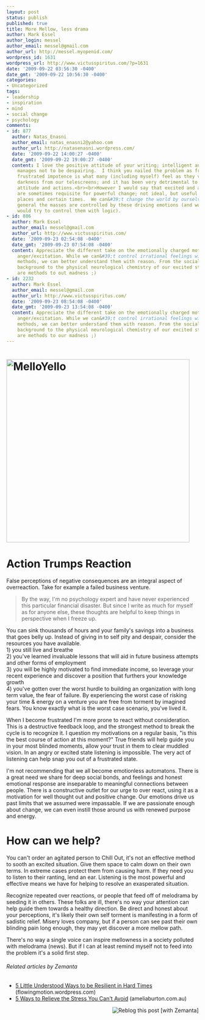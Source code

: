 ```yaml
---
layout: post
status: publish
published: true
title: More Mellow, less drama
author: Mark Essel
author_login: messel
author_email: messel@gmail.com
author_url: http://messel.myopenid.com/
wordpress_id: 1631
wordpress_url: http://www.victusspiritus.com/?p=1631
date: '2009-09-22 03:56:30 -0400'
date_gmt: '2009-09-22 10:56:30 -0400'
categories:
- Uncategorized
tags:
- leadership
- inspiration
- mind
- social change
- psychology
comments:
- id: 877
  author: Natas_Enasni
  author_email: natas_enasni2@yahoo.com
  author_url: http://natasenasni.wordpress.com/
  date: '2009-09-22 14:00:27 -0400'
  date_gmt: '2009-09-22 19:00:27 -0400'
  content: I love the positive attitude of your writing; intelligent and yet somehow
    manages not to be despairing.  I think you nailed the problem as frustration.  A
    frustrated impotence is what many (including myself) feel as they view the world&#39;s
    darkness from our telescreens; and it has been very detrimental to my overall
    attitude and actions.<br><br>However I would say that excited and angry actions
    are sometimes requisite for powerful change; not ideal, but useful in certain
    places and certain times.  We can&#39;t change the world by ourselves, and in
    general the masses are controlled by these driving emotions (and woe to they who
    would try to control them with logic).
- id: 886
  author: Mark Essel
  author_email: messel@gmail.com
  author_url: http://www.victusspiritus.com/
  date: '2009-09-23 02:54:08 -0400'
  date_gmt: '2009-09-23 07:54:08 -0400'
  content: Appreciate the different take on the emotionally charged motivators of
    anger/excitation. While we can&#39;t control irrational feelings with rational
    methods, we can better understand them with reason. From the socialogical/psychological
    background to the physical neurological chemistry of our excited states, there
    are methods to out madness ;)
- id: 2232
  author: Mark Essel
  author_email: messel@gmail.com
  author_url: http://www.victusspiritus.com/
  date: '2009-09-23 08:54:08 -0400'
  date_gmt: '2009-09-23 13:54:08 -0400'
  content: Appreciate the different take on the emotionally charged motivators of
    anger/excitation. While we can&#39;t control irrational feelings with rational
    methods, we can better understand them with reason. From the socialogical/psychological
    background to the physical neurological chemistry of our excited states, there
    are methods to our madness ;)
---
```

<h1><a href="http://www.flickr.com/photos/xopher/615582142/sizes/l/"><img class="aligncenter size-full wp-image-1634" title="MelloYello" src="http://www.victusspiritus.com/wp-content/uploads/2009/09/MelloYello.jpg" alt="MelloYello" width="480" height="480" /></a></h1>
<h1>Action Trumps Reaction</h1>
<p>False perceptions of negative consequences are an integral aspect of overreaction. Take for example a failed business venture.</p>
<blockquote><p>By the way, I'm no psychology expert and have never experienced this particular financial disaster. But since I write as much for myself as for anyone else, these thoughts are helpful to keep things in perspective when I freeze up.</p></blockquote>
<p>You can sink thousands of hours and your family's savings into a business that goes belly up. Instead of giving in to self pity and despair, consider the resources you have available.<br />
1) you still live and breathe<br />
2) you've learned invaluable lessons that will aid in future business attempts and other forms of employment<br />
3) you will be highly motivated to find immediate income, so leverage your recent experience and discover a position that furthers your knowledge growth<br />
4) you've gotten over the worst hurdle to building an organization with long term value, the fear of failure. By experiencing the worst case of risking your time &amp; energy on a venture you are free from torment by imagined fears. You know exactly what is the worst case scenario, you've lived it.</p>
<p>When I become frustrated I'm more prone to react without consideration. This is a destructive feedback loop, and the strongest method to break the cycle is to recognize it. I question my motivations on a regular basis, "is this the best course of action at this moment?" True friends will help guide you in your most blinded moments, allow your trust in them to clear muddled vision. In an angry or excited state listening is impossible. The very act of listening can help snap you out of a frustrated state.</p>
<p>I'm not recommending that we all become emotionless automatons. There is a great need we share for deep social bonds, and feelings and honest emotional response are inseparable to meaningful connections between people. There is a constructive outlet for our urge to over react, using it as a motivation for well thought out and positive change. Our emotions drive us past limits that we assumed were impassable. If we are passionate enough about change, we can even instill those around us with renewed purpose and energy.</p>
<h1>How can we help?</h1>
<p>You can't order an agitated person to Chill Out, it's not an effective method to sooth an excited situation. Give them space to calm down on their own terms. In extreme cases protect them from causing harm. If they need you to listen to their ranting, lend an ear. Listening is the most powerful and effective means we have for helping to resolve an exasperated situation.</p>
<p>Recognize repeated over reactions, or people that feed off of melodrama by seeding it in others. These folks are ill, there's no way your attention can help guide them towards a healthy direction. Be direct and honest about your perceptions, it's likely their own self torment is manifesting in a form of sadistic relief.  Misery loves company, but if a person can see past their own blinding pain long enough, they may yet discover a more mellow path.</p>
<p>There's no way a single voice can inspire mellowness in a society polluted with melodrama (news). But if I can at least remind myself not to feed into the problem it's a solid first step.</p>
<h6 class="zemanta-related-title" style="font-size:1em;">Related articles by Zemanta</h6>
<ul class="zemanta-article-ul">
<li class="zemanta-article-ul-li"><a href="http://flowingmotion.wordpress.com/2009/09/08/5-little-understood-ways-to-be-resilient-in-hard-times/">5 Little Understood Ways to be Resilient in Hard Times</a> (flowingmotion.wordpress.com)</li>
<li class="zemanta-article-ul-li"><a href="http://www.ameliaburton.com.au/2009/06/5-ways-to-relieve-the-stress-you-cant-avoid.html">5 Ways to Relieve the Stress You Can't Avoid</a> (ameliaburton.com.au)</li>
</ul>
<div class="zemanta-pixie" style="margin-top: 10px; height: 15px;"><a class="zemanta-pixie-a" title="Reblog this post [with Zemanta]" href="http://reblog.zemanta.com/zemified/3b9030dd-3217-4ec6-8719-cf044927a527/"><img class="zemanta-pixie-img" style="border:none;float:right" src="http://img.zemanta.com/reblog_e.png?x-id=3b9030dd-3217-4ec6-8719-cf044927a527" alt="Reblog this post [with Zemanta]" /></a><span class="zem-script more-related pretty-attribution"><script src="http://static.zemanta.com/readside/loader.js" type="text/javascript"></script></span></div>
